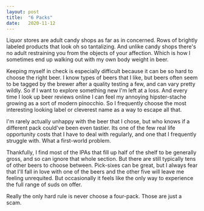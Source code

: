 ```yaml
---
layout: post
title:  "6 Packs"
date:   2020-11-12
---
```

Liquor stores are adult candy shops as far as in concerned. Rows of brightly labeled products that look oh so tantalizing. And unlike candy shops there's no adult restraining you from the objects of your affection. Which is how I sometimes end up walking out with my own body weight in beer. 

Keeping myself in check is especially difficult because it can be so hard to choose the right beer. I know types of beers that I like, but beers often seem to be tagged by the brewer after a quality testing a few, and can vary pretty wildly. So if I want to explore something new I'm left at a loss. And every time I look up beer reviews online I can feel my annoying hipster-stache growing as a sort of modern pinocchio. So I frequently choose the most interesting looking label or cleverest name as a way to escape all that. 

I'm rarely actually unhappy with the beer that I chose, but who knows if a different pack could've been even tastier. Its one of the few real life opportunity costs that I have to deal with regularly, and one that I frequently struggle with. What a first-world problem. 

Thankfully, I find most of the IPAs that fill up half of the shelf to be generally gross, and so can ignore that whole section. But there are still typically tens of other beers to choose between. Pick-sixes can be great, but I always fear that I'll fall in love with one of the beers and the other five will leave me feeling unrequited. But occasionally it feels like the only way to experience the full range of suds on offer.

Really the only hard rule is never choose a four-pack. Those are just a scam. 